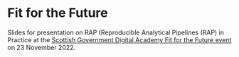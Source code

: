 # Fit for the Future

Slides for presentation on RAP (Reproducible Analytical Pipelines (RAP) in Practice at the [Scottish Government Digital Academy Fit for the Future event](https://digitalacademy.arlo.co/courses/112-fit-for-the-future-leading-a-modern-statistical-service?e=2f5fd1d61f1240239af248e29ede693d) on 23 November 2022.